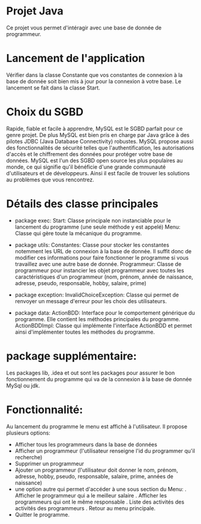# Projet Java
Ce projet vous permet d'intéragir avec une base de donnée de programmeur.

# Lancement de l'application
Vérifier dans la classe Constante que vos constantes de connexion à la base de donnée soit bien mis à jour pour la connexion à votre base.
Le lancement se fait dans la classe Start.

# Choix du SGBD
Rapide, fiable et facile à apprendre, MySQL est le SGBD parfait pour ce genre projet. De plus MySQL est bien pris en charge par Java grâce à des pilotes JDBC (Java Database Connectivity) robustes. MySQL propose aussi des fonctionnalités de sécurité telles que l'authentification, les autorisations d'accès et le chiffrement des données pour protéger votre base de données.
MySQL est l'un des SGBD open source les plus populaires au monde, ce qui signifie qu'il bénéficie d'une grande communauté d'utilisateurs et de développeurs. Ainsi il est facile de trouver les solutions au problèmes que vous rencontrez.

# Détails des classe principales
- package exec:
Start: Classe principale non instanciable pour le lancement du programme (une seule méthode y est appelé)
Menu: Classe qui gère toute la mécanique du programme. 

- package utils: 
Constantes: Classe pour stocker les constantes notemment les URL de connexion à la base de donnée. Il suffit donc de modifier ces informations pour faire fonctionner le programme si vous travaillez avec une autre base de donnée.
Programmeur: Classe de programmeur pour instancier les objet programmeur avec toutes les caractéristiques d'un programmeur (nom, prénom, année de naissance, adresse, pseudo, responsable, hobby, salaire, prime)

- package exception:
InvalidChoiceException: Classe qui permet de renvoyer un message d'erreur pour les choix des utilisateurs.

- package data:
ActionBDD: Interface pour le comportement générique du programme. Elle contient les méthodes principales du programme.
ActionBDDImpl: Classe qui implémente l'interface ActionBDD et permet ainsi d'implémenter toutes les méthodes du programme.

# package supplémentaire:
Les packages lib, .idea et out sont les packages pour assurer le bon fonctionnement du programme qui va de la connexion à la base de donnée MySql ou jdk.

# Fonctionnalité:
Au lancement du programme le menu est affiché à l'utilisateur. 
Il propose plusieurs options:
- Afficher tous les programmeurs dans la base de données
- Afficher un programmeur (l'utilisateur renseigne l'id du programmer qu'il recherche)
- Supprimer un programmeur
- Ajouter un programmeur (l'utilisateur doit donner le nom, prénom, adresse, hobby, pseudo, responsable, salaire, prime, années de naissance)
- une option autre qui permet d'accéder à une sous section du Menu:
    . Afficher le programmeur qui a le meilleur salaire
    . Afficher les programmeurs qui ont le même responsable 
    . Liste des activités des activités des programmeurs
    . Retour au menu principale.
- Quitter le programme.
